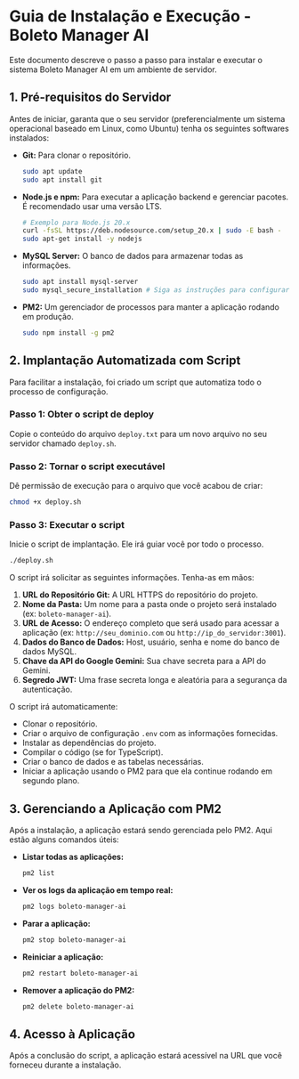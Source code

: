 # Guia de Instalação e Execução - Boleto Manager AI

Este documento descreve o passo a passo para instalar e executar o sistema Boleto Manager AI em um ambiente de servidor.

## 1. Pré-requisitos do Servidor

Antes de iniciar, garanta que o seu servidor (preferencialmente um sistema operacional baseado em Linux, como Ubuntu) tenha os seguintes softwares instalados:

- **Git:** Para clonar o repositório.
  ```bash
  sudo apt update
  sudo apt install git
  ```
- **Node.js e npm:** Para executar a aplicação backend e gerenciar pacotes. É recomendado usar uma versão LTS.
  ```bash
  # Exemplo para Node.js 20.x
  curl -fsSL https://deb.nodesource.com/setup_20.x | sudo -E bash -
  sudo apt-get install -y nodejs
  ```
- **MySQL Server:** O banco de dados para armazenar todas as informações.
  ```bash
  sudo apt install mysql-server
  sudo mysql_secure_installation # Siga as instruções para configurar a senha do root e proteger o DB
  ```
- **PM2:** Um gerenciador de processos para manter a aplicação rodando em produção.
  ```bash
  sudo npm install -g pm2
  ```

## 2. Implantação Automatizada com Script

Para facilitar a instalação, foi criado um script que automatiza todo o processo de configuração.

### Passo 1: Obter o script de deploy

Copie o conteúdo do arquivo `deploy.txt` para um novo arquivo no seu servidor chamado `deploy.sh`.

### Passo 2: Tornar o script executável

Dê permissão de execução para o arquivo que você acabou de criar:
```bash
chmod +x deploy.sh
```

### Passo 3: Executar o script

Inicie o script de implantação. Ele irá guiar você por todo o processo.
```bash
./deploy.sh
```

O script irá solicitar as seguintes informações. Tenha-as em mãos:

1.  **URL do Repositório Git:** A URL HTTPS do repositório do projeto.
2.  **Nome da Pasta:** Um nome para a pasta onde o projeto será instalado (ex: `boleto-manager-ai`).
3.  **URL de Acesso:** O endereço completo que será usado para acessar a aplicação (ex: `http://seu_dominio.com` ou `http://ip_do_servidor:3001`).
4.  **Dados do Banco de Dados:** Host, usuário, senha e nome do banco de dados MySQL.
5.  **Chave da API do Google Gemini:** Sua chave secreta para a API do Gemini.
6.  **Segredo JWT:** Uma frase secreta longa e aleatória para a segurança da autenticação.

O script irá automaticamente:
- Clonar o repositório.
- Criar o arquivo de configuração `.env` com as informações fornecidas.
- Instalar as dependências do projeto.
- Compilar o código (se for TypeScript).
- Criar o banco de dados e as tabelas necessárias.
- Iniciar a aplicação usando o PM2 para que ela continue rodando em segundo plano.

## 3. Gerenciando a Aplicação com PM2

Após a instalação, a aplicação estará sendo gerenciada pelo PM2. Aqui estão alguns comandos úteis:

- **Listar todas as aplicações:**
  ```bash
  pm2 list
  ```
- **Ver os logs da aplicação em tempo real:**
  ```bash
  pm2 logs boleto-manager-ai
  ```
- **Parar a aplicação:**
  ```bash
  pm2 stop boleto-manager-ai
  ```
- **Reiniciar a aplicação:**
  ```bash
  pm2 restart boleto-manager-ai
  ```
- **Remover a aplicação do PM2:**
  ```bash
  pm2 delete boleto-manager-ai
  ```

## 4. Acesso à Aplicação

Após a conclusão do script, a aplicação estará acessível na URL que você forneceu durante a instalação.
